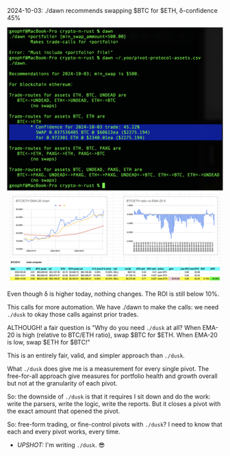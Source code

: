 2024-10-03: ./dawn recommends swapping $BTC for $ETH, δ-confidence 45%

![./dawn recommendation](imgs/01-dawn-rec.png)
![BTC/ETH chart](imgs/02-btc-eth-chart.png)

Even though δ is higher today, nothing changes. The ROI is still below 10%.

This calls for more automation. We have ./dawn to make the calls: we need
`./dusk` to okay those calls against prior trades.

ALTHOUGH! a fair question is "Why do you need `./dusk` at all? When EMA-20 is high (relative to BTC/ETH ratio), swap $BTC for $ETH. When EMA-20 is low, swap $ETH for $BTC!"

This is an entirely fair, valid, and simpler approach than `./dusk`.

What `./dusk` does give me is a measurement for every single pivot. The free-for-all approach give measures for portfolio health and growth overall but not at the granularity of each pivot.

So: the downside of `./dusk` is that it requires I sit down and do the work: write the parsers, write the logic, write the reports. But it closes a pivot with the exact amount that opened the pivot.

So: free-form trading, or fine-control pivots with `./dusk`? I need to know that each and every pivot works, every time. 

* *UPSHOT:* I'm writing `./dusk`. 😎
